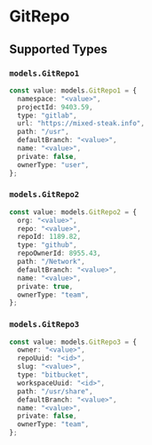 # GitRepo


## Supported Types

### `models.GitRepo1`

```typescript
const value: models.GitRepo1 = {
  namespace: "<value>",
  projectId: 9403.59,
  type: "gitlab",
  url: "https://mixed-steak.info",
  path: "/usr",
  defaultBranch: "<value>",
  name: "<value>",
  private: false,
  ownerType: "user",
};
```

### `models.GitRepo2`

```typescript
const value: models.GitRepo2 = {
  org: "<value>",
  repo: "<value>",
  repoId: 1189.82,
  type: "github",
  repoOwnerId: 8955.43,
  path: "/Network",
  defaultBranch: "<value>",
  name: "<value>",
  private: true,
  ownerType: "team",
};
```

### `models.GitRepo3`

```typescript
const value: models.GitRepo3 = {
  owner: "<value>",
  repoUuid: "<id>",
  slug: "<value>",
  type: "bitbucket",
  workspaceUuid: "<id>",
  path: "/usr/share",
  defaultBranch: "<value>",
  name: "<value>",
  private: false,
  ownerType: "team",
};
```

